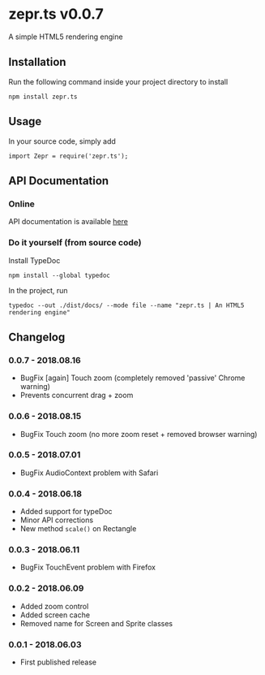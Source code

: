 # zepr.ts v0.0.7

A simple HTML5 rendering engine

## Installation

Run the following command inside your project directory to install

```
npm install zepr.ts
```

## Usage

In your source code, simply add

```
import Zepr = require('zepr.ts');
```

## API Documentation 

### Online

API documentation is available [here](https://zepr.fr/zts/api)

### Do it yourself (from source code)

Install TypeDoc 

```
npm install --global typedoc
```

In the project, run

```
typedoc --out ./dist/docs/ --mode file --name "zepr.ts | An HTML5 rendering engine"
```

## Changelog

### 0.0.7 - 2018.08.16

- BugFix [again] Touch zoom (completely removed 'passive' Chrome warning)
- Prevents concurrent drag + zoom

### 0.0.6 - 2018.08.15

- BugFix Touch zoom (no more zoom reset + removed browser warning)

### 0.0.5 - 2018.07.01

- BugFix AudioContext problem with Safari

### 0.0.4 - 2018.06.18

- Added support for typeDoc
- Minor API corrections
- New method `scale()` on Rectangle

### 0.0.3 - 2018.06.11

- BugFix TouchEvent problem with Firefox

### 0.0.2 - 2018.06.09

- Added zoom control
- Added screen cache
- Removed name for Screen and Sprite classes

### 0.0.1 - 2018.06.03

- First published release
